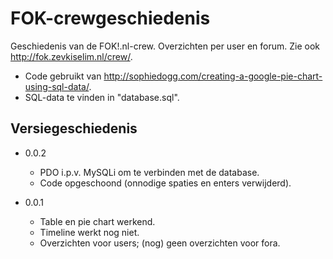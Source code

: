 FOK-crewgeschiedenis
====================

Geschiedenis van de FOK!.nl-crew. Overzichten per user en forum. Zie ook http://fok.zevkiselim.nl/crew/.

- Code gebruikt van http://sophiedogg.com/creating-a-google-pie-chart-using-sql-data/.
- SQL-data te vinden in "database.sql".


Versiegeschiedenis
------------------
- 0.0.2
  - PDO i.p.v. MySQLi om te verbinden met de database.
  - Code opgeschoond (onnodige spaties en enters verwijderd).

- 0.0.1
  - Table en pie chart werkend.
  - Timeline werkt nog niet.
  - Overzichten voor users; (nog) geen overzichten voor fora.
